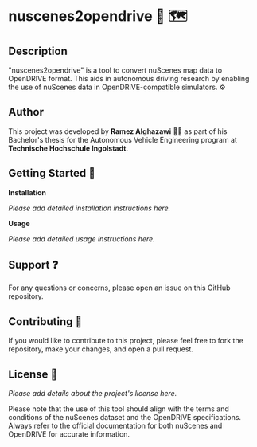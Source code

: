 # nuscenes2opendrive :car: :world_map:

## Description
"nuscenes2opendrive" is a tool to convert nuScenes map data to OpenDRIVE format. This aids in autonomous driving research by enabling the use of nuScenes data in OpenDRIVE-compatible simulators. :gear:

## Author
This project was developed by **Ramez Alghazawi** :man_student: as part of his Bachelor's thesis for the Autonomous Vehicle Engineering program at **Technische Hochschule Ingolstadt**.

## Getting Started :rocket:

**Installation**

*Please add detailed installation instructions here.*

**Usage**

*Please add detailed usage instructions here.*

## Support :question:

For any questions or concerns, please open an issue on this GitHub repository.

## Contributing :handshake:

If you would like to contribute to this project, please feel free to fork the repository, make your changes, and open a pull request.

## License :scroll:

*Please add details about the project's license here.*

Please note that the use of this tool should align with the terms and conditions of the nuScenes dataset and the OpenDRIVE specifications. Always refer to the official documentation for both nuScenes and OpenDRIVE for accurate information.
